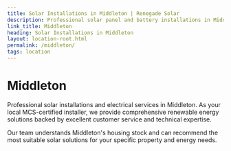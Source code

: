 ```yaml
---
title: Solar Installations in Middleton | Renegade Solar
description: Professional solar panel and battery installations in Middleton. Local MCS-certified installer with comprehensive electrical services and outstanding reviews.
link_title: Middleton
heading: Solar Installations in Middleton
layout: location-root.html
permalink: /middleton/
tags: location
---
```


# Middleton

Professional solar installations and electrical services in Middleton. As your local MCS-certified installer, we provide comprehensive renewable energy solutions backed by excellent customer service and technical expertise.

Our team understands Middleton's housing stock and can recommend the most suitable solar solutions for your specific property and energy needs.